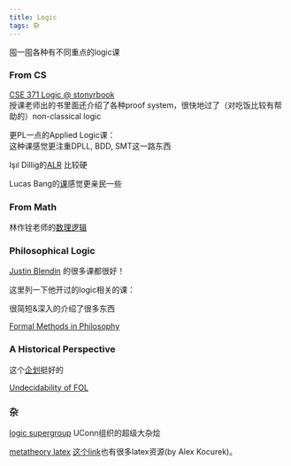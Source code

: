 ```yaml
---
title: Logic
tags: 杂
---
```


囤一囤各种有不同重点的logic课

<!--more-->

### From CS
[CSE 371 Logic @ stonyrbook](https://www3.cs.stonybrook.edu/~cse371/)  
授课老师出的书里面还介绍了各种proof system，很快地过了（对吃饭比较有帮助的）non-classical logic

更PL一点的Applied Logic课：  
这种课感觉更注重DPLL, BDD, SMT这一路东西

Işıl Dillig的[ALR](https://www.cs.utexas.edu/~isil/cs389L/) 比较硬

Lucas Bang的[课](https://www.cs.hmc.edu/~bang/cs181u/lectures.html)感觉更亲民一些

### From Math

林作铨老师的[数理逻辑](https://www.math.pku.edu.cn/teachers/linzq/teaching/ml/ml.html)

### Philosophical Logic

[Justin Blendin](https://www.jbledin.com/) 的很多课都很好！

这里列一下他开过的logic相关的课：

很简短&深入的介绍了很多东西

[Formal Methods in Philosophy](https://www.jbledin.com/_files/ugd/d7547d_5c8ab2ae955b4a798d45b181ef315e44.pdf)

### A Historical Perspective

这个[企划](https://www.maa.org/press/periodicals/convergence/primary-historical-sources-in-the-classroom-discrete-mathematics-and-computer-science)挺好的

[Undecidability of FOL](https://www.cs.nmsu.edu/historical-projects/Projects/FoLundecidability.pdf)

### 杂

[logic supergroup](https://sites.google.com/view/logicsupergroup/the-logic-supergroup?authuser=0) UConn组织的超级大杂烩

[metatheory latex](http://www.homepages.ucl.ac.uk/~uctytbu/OERs.html) [这个link](http://www.actual.world/latex/)也有很多latex资源(by Alex Kocurek)。
